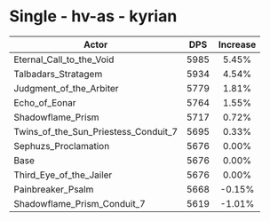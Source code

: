 # Single - hv-as - kyrian
| Actor | DPS | Increase |
|---|:---:|:---:|
|Eternal_Call_to_the_Void|5985|5.45%|
|Talbadars_Stratagem|5934|4.54%|
|Judgment_of_the_Arbiter|5779|1.81%|
|Echo_of_Eonar|5764|1.55%|
|Shadowflame_Prism|5717|0.72%|
|Twins_of_the_Sun_Priestess_Conduit_7|5695|0.33%|
|Sephuzs_Proclamation|5676|0.00%|
|Base|5676|0.00%|
|Third_Eye_of_the_Jailer|5676|0.00%|
|Painbreaker_Psalm|5668|-0.15%|
|Shadowflame_Prism_Conduit_7|5619|-1.01%|
